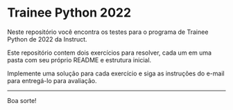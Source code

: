 # Trainee Python 2022

Neste repositório você encontra os testes para o programa de Trainee Python de
2022 da Instruct.

Este repositório contem dois exercícios para resolver, cada um em uma pasta com
seu próprio README e estrutura inicial.

Implemente uma solução para cada exercício e siga as instruções do e-mail para
entregá-lo para avaliação.

---

Boa sorte!
